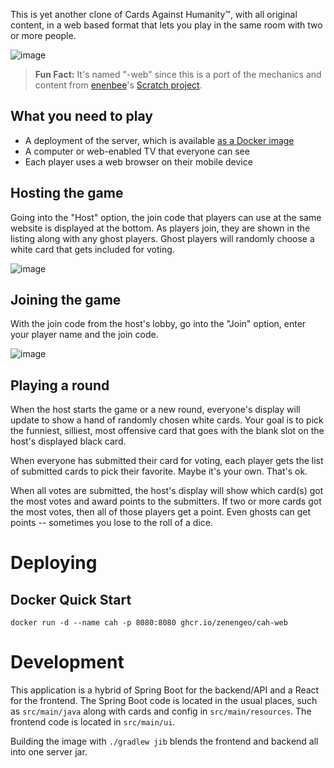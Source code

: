 This is yet another clone of Cards Against Humanity&trade;, with all original content, in a web based format that lets you play in the same room with two or more people.

![image](https://user-images.githubusercontent.com/988985/169138459-3e41159c-7e4f-4f44-8375-bb61d076e457.png)

> **Fun Fact:** It's named "-web" since this is a port of the mechanics and content from [enenbee](https://github.com/enenbee)'s [Scratch project](https://scratch.mit.edu/projects/677362945/).

## What you need to play

- A deployment of the server, which is available [as a Docker image](https://github.com/zenengeo/cah-web/pkgs/container/cah-web)
- A computer or web-enabled TV that everyone can see
- Each player uses a web browser on their mobile device

## Hosting the game

Going into the "Host" option, the join code that players can use at the same website is displayed at the bottom. As players join, they are shown in the listing along with any ghost players. Ghost players will randomly choose a white card that gets included for voting.

![image](https://user-images.githubusercontent.com/988985/169141372-c12660a4-f15f-4931-8687-e0d6b2068b47.png)

## Joining the game

With the join code from the host's lobby, go into the "Join" option, enter your player name and the join code.

![image](https://user-images.githubusercontent.com/988985/169142553-9c578075-2192-49c0-85be-b274dfbfa526.png)

## Playing a round

When the host starts the game or a new round, everyone's display will update to show a hand of randomly chosen white cards. Your goal is to pick the funniest, silliest, most offensive card that goes with the blank slot on the host's displayed black card.

When everyone has submitted their card for voting, each player gets the list of submitted cards to pick their favorite. Maybe it's your own. That's ok.

When all votes are submitted, the host's display will show which card(s) got the most votes and award points to the submitters. If two or more cards got the most votes, then all of those players get a point. Even ghosts can get points -- sometimes you lose to the roll of a dice.

# Deploying

## Docker Quick Start

```
docker run -d --name cah -p 8080:8080 ghcr.io/zenengeo/cah-web
```

# Development

This application is a hybrid of Spring Boot for the backend/API and a React for the frontend. The Spring Boot code is located in the usual places, such as `src/main/java` along with cards and config in `src/main/resources`. The frontend code is located in `src/main/ui`.

Building the image with `./gradlew jib` blends the frontend and backend all into one server jar.

